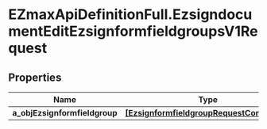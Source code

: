 # EZmaxApiDefinitionFull.EzsigndocumentEditEzsignformfieldgroupsV1Request

## Properties

Name | Type | Description | Notes
------------ | ------------- | ------------- | -------------
**a_objEzsignformfieldgroup** | [**[EzsignformfieldgroupRequestCompound]**](EzsignformfieldgroupRequestCompound.md) |  | 


